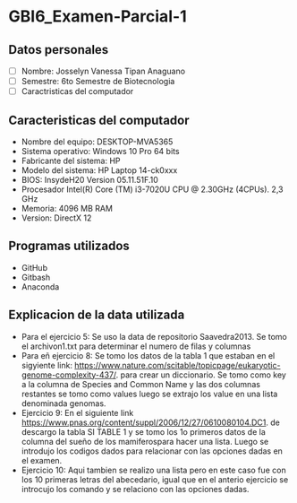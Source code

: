 # GBI6_Examen-Parcial-1
## Datos personales
- [ ] Nombre: Josselyn Vanessa Tipan Anaguano 
- [ ] Semestre: 6to Semestre de Biotecnologia 
- [ ] Caractristicas del computador 
## Caracteristicas del computador
- Nombre del equipo: DESKTOP-MVA5365 
- Sistema operativo: Windows 10 Pro 64 bits 
- Fabricante del sistema: HP
- Modelo del sistema: HP Laptop 14-ck0xxx
- BIOS: InsydeH20 Version 05.11.51F.10
- Procesador Intel(R) Core (TM) i3-7020U CPU @ 2.30GHz (4CPUs). 2,3 GHz
- Memoria: 4096 MB RAM
- Version: DirectX 12
## Programas utilizados 
- GitHub
- Gitbash 
- Anaconda 

## Explicacion de la data utilizada 
- Para el ejercicio 5: Se uso la data de repositorio Saavedra2013. Se tomo el archivon1.txt para determinar el numero de filas y columnas 
- Para eñ ejercicio 8: Se tomo los datos de la tabla 1 que estaban en el sigyiente link: https://www.nature.com/scitable/topicpage/eukaryotic-genome-complexity-437/.  para crear un diccionario. Se tomo como key a la columna de Species and Common Name y las dos columnas restantes se tomo como values luego se extrajo los value en una lista denominada genomas.
- Ejercicio 9: En el siguiente link https://www.pnas.org/content/suppl/2006/12/27/0610080104.DC1. de descargo la tabla  SI TABLE 1 y se tomo los 1o primeros datos de la columna del sueño de los mamiferospara hacer una lista. Luego se introdujo los codigos dados para relacionar con las opciones dadas en el examen. 
- Ejercicio 10: Aqui tambien se realizo una lista pero en este caso fue con los 10 primeras letras del abecedario, igual que en el anterio ejercicio se introcujo los comando y se relaciono con las opciones dadas.
